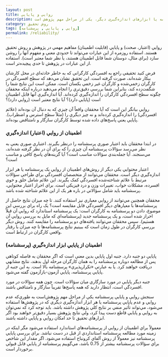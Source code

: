 ```yaml
---
layout: post
title: روايي و پايايي
description: بررسی روایی و پایایی پرسشنامه یا ابزارهای اندازه‌گیری دیگر، یکی از مراحل مهم پژوهش است.
category: روش تحقيق
tags: [روايي , پايايي , پرسشنامه]
permalink: /reliability/
---
```


روايي (اعتبار، صحت) و پايايي (قابليت اطمينان) مفاهيم مهمي در پژوهش و روش
 تحقيق هستند. استفاده روزمره از اين عبارات مي‌تواند تا حدودي معني و مفهوم آنها را روشن سازد (براي مثال، دوستان شما قابل اطمينان هستند، يا نظر شما معتبر است). استفاده از اين عبارات در پژوهش تا حدي پيچيده‌تر است.

فرض کنيد تحقيقي راجع به افسردگي کارگراني که به خاطر حادثه‌اي در محل کارشان بيکار شده‌اند، صورت گرفته است. اين تحقيق نشان مي‌دهد که سطح افسردگي در کارگران زخمي‌شده و کارگران غير زخمي يکسان است. ممکن است اين نتايج شما را شگفت‌زده کند، بنابراين شما بررسي دقيق‌تري را انجام مي‌دهيد درباره اينکه محققان چگونه سطح افسردگي کارگران را اندازه‌گيري کرده‌اند. آيا اندازه‌گيري آنها قابل اطمينان است (پايايي دارد)؟ آيا نتايج معتبر است (روايي دارد)؟

روايي بيانگر اين است که آيا محققان واقعاً آن چيزي که به دنبال آن بوده‌اند (علائم افسردگي) را اندازه‌گيري کرده‌اند و نه چيز ديگري را (مثلاً سطح استرس و اضطراب). پايايي يعني پاسخ‌هاي داده شده توسط کارگران سازگار و نامتناقض بوده‌اند.

### اطمينان از روايي (اعتبار) اندازه‌گيري

در ابتدا محققان بايد اعتبار صوري پرسشنامه را درنظر بگيرند. اعتباري صوري يعني به نظر مي‌رسد سؤالات پرسشنامه آن چيزي را که براي آن در نظر گرفته شده‌اند، مي‌سنجند. آيا جمله‌بندي سؤالات مناسب است؟ آيا گزينه‌هاي پاسخ کافي و مناسب است؟

اعتبار محتوايي يکي ديگر از روش‌هاي اطمينان از روايي يک پرسشنامه يا هر ابزار اندازه‌گيري ديگر است. محققان مي‌توانند از متخصصان افسردگي براي طراحي سؤالات مرتبط با علائم شناخته‌شده افسردگي کمک بگيرند. اين علائم شامل خلق و خوي افسرده، مشکلات خواب، تغييرات وزن و درد فيزيکي است. براي احراز اعتبار محتوايي، پرسشنامه بايد شامل سؤالاتي در باره هر يک از اين علائم شناخته شده باشد.

محققان همچنين مي‌توانند از روايي معياري نيز استفاده کنند. تا چه ميزان نتايج حاصل از پرسشنا‌مه‌ها با معيارهاي ديگر افسردگي قابل مقايسه است؟ يک راه براي بررسي اين موضوع، دادن دو پرسشنامه به کارگران است: يک پرسشنامه استاندارد که روايي آن قبلاً احراز شده است، و يک پرسشنامه جديد (پرسشنامه‌اي که مايل به بررسي روايي آن هستيم). سپس محققان مي‌توانند يافته‌هاي دو پرسشنامه را مقايسه کنند. روش ديگر بررسي کارگران در طول زمان است که ببينيم نتايج پرسشنامه‌ها تا چه ميزان با رفتار واقعي کارگران در ارتباط است.

### اطمينان از پايايي ابزار اندازه‌گيري (پرسشنامه)

پايايي دو جنبه دارد. جنبه اول پايايي بدين معني است که اگر محققان به فاصله کوتاهي پس از مطالعه دوباره پرسشنامه را به همان کارگران مرحله اول بدهند، نتايج مشابهي دريافت خواهند کرد. يا به عبارتي «تکرارپذيري» پرسشنامه بالا است. به اين جنبه از پايايي پرسشنامه، پايايي آزمون-بازآزمون گفته مي‌شود.

جنبه ديگر پايايي در مورد سازگاري ميان سؤالات است. چون همه سؤالات در مورد افسردگي است، انتظار داريد که همه پاسخ‌ها تقريباً سازگار و نامتناقض باشند.



سنجش روايي و پايايي پرسشنامه يکي از مراحل مهم پژوهش‌است به طوري‌که عدم روايي و عدم پايايي پرسشنامه يا هر ابزار اندازه‌گيري ديگري که در پژوهش‌ها استفاده مي‌شود، مي‌تواند تأثير منفي بر نتايج کلي پژوهش داشته باشد. بايد توجه کرد که نمي‌توان به روايي و پايايي قاطع دست پيدا کرد، ولي نتايج پژوهش بسيار دقيق‌تر خواهند بود اگر ابزارهاي تحقيق تا حد امکان روايي و پايايي داشته باشند.

معمولاً براي اطمينان از روايي از پرسشنامه‌هاي استاندارد استفاده مي‌شود مگر اينکه در زمينه مورد مطالعه پرسشنامه استانداردي از قبل در دست نباشد. براي بررسي پايايي پرسشنامه نيز معمولاً از روش آلفاي کرونباخ استفاده مي‌شود. اگر مقدار اين شاخص براي سؤالات پرسشنامه بيشتر از 0.75 باشد، مي‌گوييم پرسشنامه از پايايي قابل قبولي برخوردار است.
